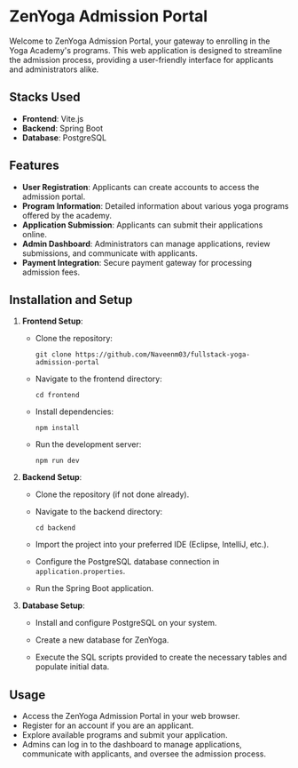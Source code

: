 # ZenYoga Admission Portal

Welcome to ZenYoga Admission Portal, your gateway to enrolling in the Yoga Academy's programs. This web application is designed to streamline the admission process, providing a user-friendly interface for applicants and administrators alike.

## Stacks Used

- **Frontend**: Vite.js
- **Backend**: Spring Boot
- **Database**: PostgreSQL

## Features

- **User Registration**: Applicants can create accounts to access the admission portal.
- **Program Information**: Detailed information about various yoga programs offered by the academy.
- **Application Submission**: Applicants can submit their applications online.
- **Admin Dashboard**: Administrators can manage applications, review submissions, and communicate with applicants.
- **Payment Integration**: Secure payment gateway for processing admission fees.

## Installation and Setup

1. **Frontend Setup**:

   - Clone the repository:

     ```
     git clone https://github.com/Naveenm03/fullstack-yoga-admission-portal
     ```

   - Navigate to the frontend directory:

     ```
     cd frontend
     ```

   - Install dependencies:

     ```
     npm install
     ```

   - Run the development server:

     ```
     npm run dev
     ```

2. **Backend Setup**:

   - Clone the repository (if not done already).

   - Navigate to the backend directory:

     ```
     cd backend
     ```

   - Import the project into your preferred IDE (Eclipse, IntelliJ, etc.).

   - Configure the PostgreSQL database connection in `application.properties`.

   - Run the Spring Boot application.

3. **Database Setup**:

   - Install and configure PostgreSQL on your system.

   - Create a new database for ZenYoga.

   - Execute the SQL scripts provided to create the necessary tables and populate initial data.

## Usage

- Access the ZenYoga Admission Portal in your web browser.
- Register for an account if you are an applicant.
- Explore available programs and submit your application.
- Admins can log in to the dashboard to manage applications, communicate with applicants, and oversee the admission process.


